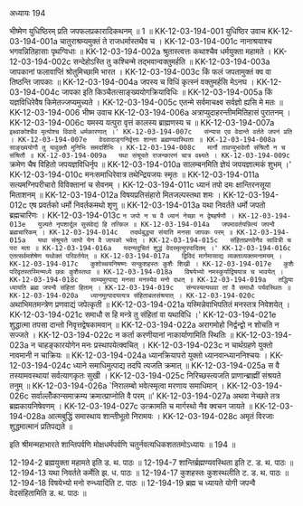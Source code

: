 अध्यायः 194

भीष्मेण युधिष्ठिरम् प्रति जपफलप्रकारादिकथनम् ॥ 1 ॥
KK-12-03-194-001	युधिष्ठिर उवाच 
KK-12-03-194-001a	चातुराश्रम्यमुक्तं ते राजधर्मास्तथैव च ।
KK-12-03-194-001c	नानाश्रयाश्च भगवन्नितिहासाः पृथग्विधाः ॥
KK-12-03-194-002a	श्रुतास्त्वत्तः कथाश्चैव धर्मयुक्ता महामते ।
KK-12-03-194-002c	सन्देहोऽस्ति तु कश्चिन्मे तद्भवान्वक्तुमर्हति ॥
KK-12-03-194-003a	जापकानां फलावाप्तिं श्रोतुमिच्छामि भारत ।
KK-12-03-194-003c	किं फलं जपतामुक्तं क्व वा तिष्ठन्ति जापकाः ॥
KK-12-03-194-004a	जपस्य च विधिं कृत्स्नं वक्तुमर्हसि मेऽनघ ।
KK-12-03-194-004c	जापका इति किञ्चैतत्साङ्ख्ययोगक्रियाविधिः ॥
KK-12-03-194-005a	किं यज्ञविधिरेवैष किमेतज्जप्यमुच्यते ।
KK-12-03-194-005c	एतन्मे सर्वमाचक्ष्व सर्वज्ञो ह्यसि मे मतः ॥
KK-12-03-194-006	भीष्म उवाच 
KK-12-03-194-006a	अत्राप्युदाहरन्तीममितिहासं पुरातनम् ।
KK-12-03-194-006c	यमस्य यत्पुरा वृत्तं कालस्य ब्राह्मणस्य च ॥
KK-12-03-194-007a	`इक्ष्वाकोश्चैव मृत्योश्च विवादे धर्मकारणात् ।'
KK-12-03-194-007c	संन्यास एव वेदान्ते वर्तते जपनं प्रति ।
KK-12-03-194-007e	वेदवादाङ्गनिर्वृत्ताः शान्ता ब्रह्मण्यवस्थिताः ॥
KK-12-03-194-008a	साङ्ख्ययोगौ तु यावुक्तौ मुनिभिः समदर्शिभिः ।
KK-12-03-194-008c	मार्गौ तावप्युभावेतौ संश्रितौ न च संश्रितौ ॥
KK-12-03-194-009a	यथा संश्रूयते राजन्कारणं चात्र वक्ष्यते ।
KK-12-03-194-009c	`क्रमेण चैष विहितो जपयज्ञविधिर्नृप ॥
KK-12-03-194-010a	सालम्बनमिति ज्ञेयं जपयज्ञात्मकं शुभम् ।'
KK-12-03-194-010c	मनःसमाधिरेवात्र तथेन्द्रियजयः स्मृतः ॥
KK-12-03-194-011a	सत्यमग्निपरीचारो विविक्तानां च सेवनम् ।
KK-12-03-194-011c	ध्यानं तपो दमः क्षान्तिरनसूया मिताशनम् ॥
KK-12-03-194-012a	विषयप्रतिसंहारो मितजल्पस्तथा शमः ।
KK-12-03-194-012c	एष प्रवर्तको धर्मो निवर्तकमथो शृणु ॥
KK-12-03-194-013a	यथा निवर्तते धर्मो जपतो ब्रह्मचारिणः ।
KK-12-03-194-013c	`न जपो न च वै ध्यानं नेच्छा न द्वेषहर्षणौ ।
KK-12-03-194-013e	युज्यते नृपशार्दूल सुसंवेद्यं हि तत्किल ॥
KK-12-03-194-014a	जपमावर्तयन्नित्यं जपन्वै ब्रह्मचारिकम् ।
KK-12-03-194-014c	तदर्थबुद्ध्या संयाति मनसा जापकः परम् ॥
KK-12-03-194-015a	यथा संश्रूयते जापो येन वै जापको भवेत् ।
KK-12-03-194-015c	संहिताप्रणवेनैव सावित्री च परा मता ॥
KK-12-03-194-016a	यदन्यदुचितं शुद्धं वेदस्मृत्युपपादितम् ।'
KK-12-03-194-016c	एतत्सर्वमशेषेण यथोक्तं परिवर्तयेत् ॥
KK-12-03-194-017a	द्विविदं मार्गमासाद्य व्यक्ताव्यक्तमनामयम् ।
KK-12-03-194-017c	कुशोच्चयनिषष्णः सन्कुशहस्तः कुशैः शिखी ।
KK-12-03-194-017e	कुशैः परिवृतस्तस्मिन्मध्ये छन्नः कुशैस्तथा ॥
KK-12-03-194-018a	विषयेभ्यो नमस्कुर्याद्विषयान्न च भावयेत् ।
KK-12-03-194-018c	साम्यमुत्पाद्य मनसा मनस्येव मनो दधत् ॥
KK-12-03-194-019a	तद्धिया ध्यायति ब्रह्म जपन्वै संहितां हिताम् ।
KK-12-03-194-019c	संन्यस्यत्यथवा तां वै समाधौ पर्यवस्थितः ॥
KK-12-03-194-020a	ध्यानमुत्पादयत्यत्र संहिताबलसंश्रयात् ।
KK-12-03-194-020c	`अथाभिमतमन्त्रेण प्रणवाद्यं जपेत्कृती ॥
KK-12-03-194-021a	यस्मिन्नेवाभिपतितं मनस्तत्र निवेशयेत् ।
KK-12-03-194-021c	समाधौ स हि मन्त्रे तु संहितां वा यथाविधि ।'
KK-12-03-194-021e	शुद्धात्मा तपसा दान्तो निवृत्तद्वेषकामवान् ॥
KK-12-03-194-022a	अरागमोहो निर्द्वन्द्वो न शोचति न सज्जते ।
KK-12-03-194-022c	न कर्ता करणीयानां नाकार्याणामिति स्थितिः ॥
KK-12-03-194-023a	न चाहङ्कारयोगेन मनः प्रस्थापयेत्क्वचित् ।
KK-12-03-194-023c	न चार्थग्रहणे युक्तो नावमानी न चाक्रियः ॥
KK-12-03-194-024a	ध्यानक्रियापरो युक्तो ध्यानवान्ध्याननिश्चयः ।
KK-12-03-194-024c	ध्याने समाधिमुत्पाद्य तदपि त्यजति क्रमात् ॥
KK-12-03-194-025a	स वै तस्यामवस्थायां सर्वत्यागकृतः सुखी ।
KK-12-03-194-025c	निरिच्छस्त्यजति प्राणान्ब्राह्मीं संश्रयते तनुम् ॥
KK-12-03-194-026a	`निरालम्बो भवेत्स्मृत्वा मरणाय समाधिमान् ।
KK-12-03-194-026c	सर्वाल्लोँकान्समाक्रम्य क्रमात्प्राप्नोति वै परम् ॥'
KK-12-03-194-027a	अथवा नेच्छते तत्र ब्रह्मकायनिषेवणम् ।
KK-12-03-194-027c	उत्क्रामति च मार्गस्थो नैव क्वचन जायते ॥
KK-12-03-194-028a	आत्मबुद्धिं समास्थाय शान्तीभूतो निरामयः ।
KK-12-03-194-028c	अमृतं विरजाः शुद्धमात्मानं प्रतिपद्यते ॥ 

इति श्रीमन्महाभारते शान्तिपर्वणि मोक्षधर्मपर्वणि चतुर्नवत्यधिकशततमोऽध्यायः ॥ 194 ॥

12-194-2 ब्रह्मयुक्ता महामते इति ड. थ. पाठः ॥ 12-194-7 शान्तिर्ब्रह्मण्यवस्थिता इति ट. ड. थ. पाठः ॥ 12-194-13 यथा निवर्तते कर्मेति झ. ध. पाठः ॥ 12-194-17 कुशहस्तः कुशस्थलीति ट. ड. थ. पाठः ॥ 12-194-18 विषयेभ्यो मनो रुन्ध्यादिति ट. पाठः ॥ 12-194-19 ब्रह्म च ध्यायते योगी जपन्वै वेदसंहितामिति ड. थ. पाठः ॥
